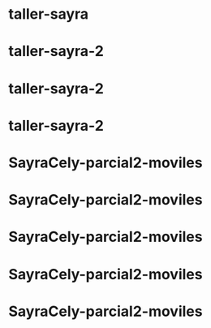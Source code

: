 # taller-sayra
# taller-sayra-2
# taller-sayra-2
# taller-sayra-2
# SayraCely-parcial2-moviles
# SayraCely-parcial2-moviles
# SayraCely-parcial2-moviles
# SayraCely-parcial2-moviles
# SayraCely-parcial2-moviles
